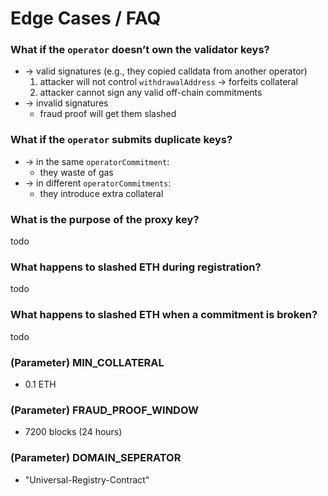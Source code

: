 # Edge Cases / FAQ

### What if the `operator` doesn’t own the validator keys?
- → valid signatures (e.g., they copied calldata from another operator)
    1. attacker will not control `withdrawalAddress` → forfeits collateral
    2. attacker cannot sign any valid off-chain commitments
- → invalid signatures
    - fraud proof will get them slashed

### What if the `operator` submits duplicate keys?
- → in the same `operatorCommitment`:
    - they waste of gas
- → in different `operatorCommitments`:
    - they introduce extra collateral

### What is the purpose of the proxy key?
todo

### What happens to slashed ETH during registration?
todo

### What happens to slashed ETH when a commitment is broken?
todo

### (Parameter) MIN_COLLATERAL
- 0.1 ETH

### (Parameter) FRAUD_PROOF_WINDOW
- 7200 blocks (24 hours)

### (Parameter) DOMAIN_SEPERATOR
- "Universal-Registry-Contract"